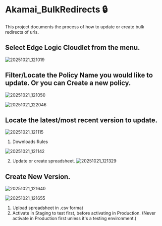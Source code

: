 # Akamai_BulkRedirects 🔒

This project documents the process of how to update or create bulk redirects of urls.

## Select Edge Logic Cloudlet from the menu.
![20251021_121019](https://github.com/user-attachments/assets/5c593b8e-570f-4eaa-ac76-931e7a4646a4)


## Filter/Locate the Policy Name you would like to update. Or you can Create a new policy.
![20251021_121050](https://github.com/user-attachments/assets/64cfc540-e128-461f-b643-cf4e1daa6af4)

![20251021_122046](https://github.com/user-attachments/assets/0c62b3c6-ef52-4e31-ac85-050175ef4380)


## Locate the latest/most recent version to update.
![20251021_121115](https://github.com/user-attachments/assets/dbf7f160-4403-4afa-8654-2ed622e2e672)

1. Downloads Rules

![20251021_121142](https://github.com/user-attachments/assets/5c5a5196-e2c0-4601-8910-cafb17ed6840)

2. Update or create spreadsheet.
![20251021_121329](https://github.com/user-attachments/assets/42d441a3-ee12-48d6-afc5-fea3b719cae8)


## Create New Version.
![20251021_121640](https://github.com/user-attachments/assets/7c407447-8897-43c5-88f4-8945f3f4a6bf)


![20251021_121655](https://github.com/user-attachments/assets/2ac48a7f-1ac4-4184-afb1-e6e37e96e8e7)

1. Upload spreadsheet in .csv format
2. Activate in Staging to test first, before activating in Production. (Never activate in Production first unless it's a testing environment.)

